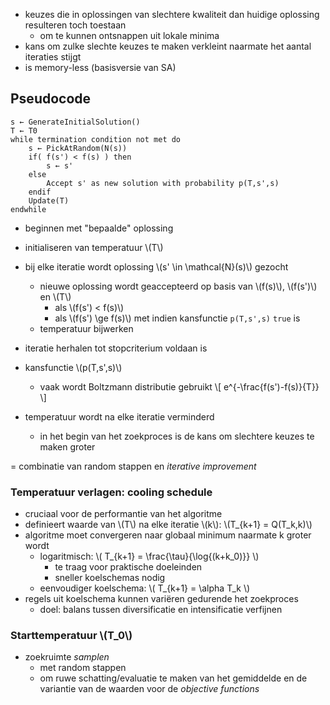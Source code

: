 * keuzes die in oplossingen van slechtere kwaliteit dan huidige oplossing resulteren toch toestaan
    * om te kunnen ontsnappen uit lokale minima
* kans om zulke slechte keuzes te maken verkleint naarmate het aantal iteraties stijgt
* is memory-less (basisversie van SA)

## Pseudocode
```
s ← GenerateInitialSolution()
T ← T0
while termination condition not met do
    s ← PickAtRandom(N(s))
    if( f(s') < f(s) ) then
        s ← s' 
    else
        Accept s' as new solution with probability p(T,s',s)
    endif
    Update(T)
endwhile
```
* beginnen met "bepaalde" oplossing
* initialiseren van temperatuur \\(T\\)
* bij elke iteratie wordt oplossing \\(s' \in \mathcal{N}(s)\\) gezocht
    * nieuwe oplossing wordt geaccepteerd op basis van \\(f(s)\\), \\(f(s')\\) en \\(T\\)
        * als \\(f(s') < f(s)\\)
        * als \\(f(s') \ge f(s)\\) met indien kansfunctie `p(T,s',s)` `true` is
    * temperatuur bijwerken
* iteratie herhalen tot stopcriterium voldaan is

* kansfunctie \\(p(T,s',s)\\)
    * vaak wordt Boltzmann distributie gebruikt \\[ e^{-\frac{f(s')-f(s)}{T}} \\]
* temperatuur wordt na elke iteratie verminderd
    * in het begin van het zoekproces is de kans om slechtere keuzes te maken groter

= combinatie van random stappen en *iterative improvement*

### Temperatuur verlagen: cooling schedule

* cruciaal voor de performantie van het algoritme
* definieert waarde van \\(T\\) na elke iteratie \\(k\\): \\(T_{k+1} = Q(T_k,k)\\)
* algoritme moet convergeren naar globaal minimum naarmate k groter wordt
    * logaritmisch: \\( T_{k+1} = \frac{\tau}{\log{(k+k_0)}} \\)
        * te traag voor praktische doeleinden
        * sneller koelschemas nodig
    * eenvoudiger koelschema: \\( T_{k+1} = \alpha T_k \\)
* regels uit koelschema kunnen variëren gedurende het zoekproces
    * doel: balans tussen diversificatie en intensificatie verfijnen

### Starttemperatuur \\(T_0\\)

* zoekruimte *samplen*
    * met random stappen
    * om ruwe schatting/evaluatie te maken van het gemiddelde en de variantie van de waarden voor de *objective functions*
